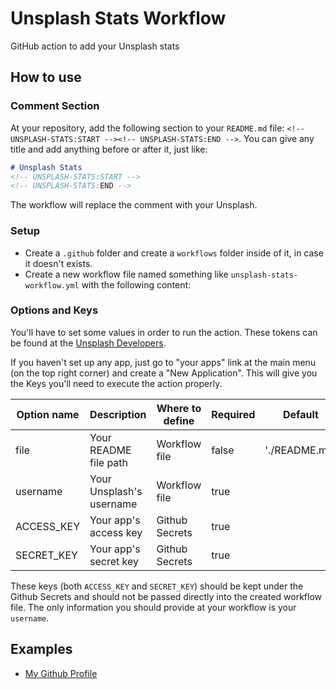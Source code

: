 # Unsplash Stats Workflow
GitHub action to add your Unsplash stats

## How to use

### Comment Section
At your repository, add the following section to your `README.md` file: `<!-- UNSPLASH-STATS:START --><!-- UNSPLASH-STATS:END -->`. You can give any title and add anything before or after it, just like:

```markdown
# Unsplash Stats
<!-- UNSPLASH-STATS:START -->
<!-- UNSPLASH-STATS:END -->
```

The workflow will replace the comment with your Unsplash.

### Setup
- Create a `.github` folder and create a `workflows` folder inside of it, in case it doesn't exists.
- Create a new workflow file named something like `unsplash-stats-workflow.yml` with the following content:

### Options and Keys
You'll have to set some values in order to run the action. These tokens can be found at the [Unsplash Developers](https://unsplash.com/developers).

If you haven't set up any app, just go to "your apps" link at the main menu (on the top right corner) and create a "New Application". This will give you the Keys you'll need to execute the action properly.

| Option name  | Description               | Where to define | Required | Default        |
|--------------|---------------------------|-----------------|----------|----------------|
| file         | Your README file path     | Workflow file   | false    | './README.md'  |
| username     | Your Unsplash's username  | Workflow file   | true     |                |
| ACCESS_KEY   | Your app's access key     | Github Secrets  | true     |                |
| SECRET_KEY   | Your app's secret key     | Github Secrets  | true     |                |


These keys (both `ACCESS_KEY` and `SECRET_KEY`) should be kept under the Github Secrets and should not be passed directly into the created workflow file. The only information you should provide at your workflow is your `username`.


## Examples
- [My Github Profile](https://github.com/gabrieluizramos/)
